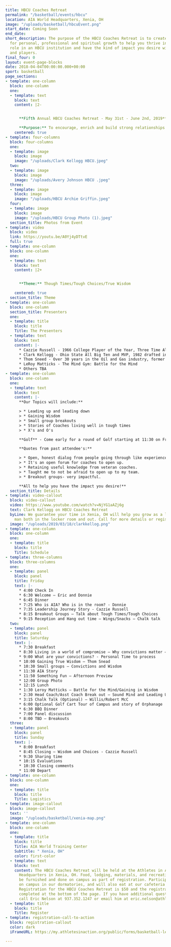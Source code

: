 ```yaml
---
title: HBCU Coaches Retreat
permalink: "/basketball/events/hbcu"
location: AIA World Headquarters, Xenia, OH
image: "/uploads/basketball/hbcuEvent.png"
start_date: Coming Soon
end_date: 
short_description: The purpose of the HBCU Coaches Retreat is to create an environment
  for personal, professional and spiritual growth to help you thrive in your present
  role in an HBCU institution and have the kind of impact you desire with your staff
  and players.
final_four: 0
layout: event-page-blocks
date: 2018-04-04T00:00:00.000+00:00
sport: basketball
page_sections:
- template: one-column
  block: one-column
  one:
  - template: text
    block: text
    content: |2-


      **Fifth Annual HBCU Coaches Retreat - May 31st - June 2nd, 2019**

      **Purpose:** To encourage, enrich and build strong relationships to support you as the leader.
    centered: true
- template: four-columns
  block: four-columns
  one:
  - template: image
    block: image
    image: "/uploads/Clark Kellogg HBCU.jpeg"
  two:
  - template: image
    block: image
    image: "/uploads/Avery Johnson HBCU .jpeg"
  three:
  - template: image
    block: image
    image: "/uploads/HBCU Archie Griffin.jpeg"
  four:
  - template: image
    block: image
    image: "/uploads/HBCU Group Photo (1).jpeg"
  section_title: Photos from Event
- template: video
  block: video
  link: https://youtu.be/A0Yj4yDTtvE
  full: true
- template: one-column
  block: one-column
  one:
  - template: text
    block: text
    content: |2+


      **Theme:** Though Times/Tough Choices/True Wisdom

    centered: true
  section_title: Theme
- template: one-column
  block: one-column
  section_title: Presenters
  one:
  - template: title
    block: title
    Title: The Presenters
  - template: text
    block: text
    content: |-
      * Cazzie Russell - 1966 College Player of the Year, Three Time All-American- U of Michigan, 1st player taken in NBA Draft, NBA All-Star, NBA Champions New Your Kicks 1970. Long time Coach.
      * Clark Kellogg - Ohio State All Big Ten and MVP, 1982 drafted in the 1st round by the Indiana Pacers, NBA All-Rookie Team averaging 20 and 10 his rookie year. Knee injury took him out of the NBA. Received the Coach Wooden "Keys to Life" Award 2003
      * Thom Sneed - Over 30 years in the Oil and Gas industry, former V.P. with Marathon Oil Corporation. He is a member of the Executive Leadership Committee a prestigious team of current and former Fortune 500 Senior Corporate African American American Executives.
      * LeRoy Matticks - The Mind Gym: Battle for the Mind
      * Others TBA
- template: one-column
  block: one-column
  one:
  - template: text
    block: text
    content: |-
      **Our Topics will include:**

      > * Leading up and leading down
      > * Gaining Wisdom
      > * Small group breakouts
      > * Stories of Coaches living well in tough times
      > * X's and O's

      **Golf** - Come early for a round of Golf starting at 11:30 on Friday the 31st (this is included in the registration fee). 4-6:00 is check in and 6:30 Welcome. See schedule below for further details.

      **Quotes from past attendee's:**

      > * Open, honest dialog from people going through like experiences.
      > * It's an open forum for coaches to open up.
      > * Retaining useful knowledge from veteran coaches.
      > * Taught me to not be afraid to open up to my team.
      > * Breakout groups- very impactful.

      **All to help you have the impact you desire!**
  section_title: Details
- template: video-callout
  block: video-callout
  video: https://www.youtube.com/watch?v=NjYG1aAZj6g
  text: Clark Kellogg on HBCU Coaches Retreat
  byLine: We guarantee your time in Xenia, OH will help you grow as a leader and a
    man both in the locker room and out. Call for more details or register today!
  image: "/uploads/2019/03/18/clarkkellog.png"
- template: one-column
  block: one-column
  one:
  - template: title
    block: title
    Title: Schedule
- template: three-columns
  block: three-columns
  one:
  - template: panel
    block: panel
    title: Friday
    text: |-
      * 4:00 Check In
      * 6:30 Welcome – Eric and Donnie
      * 6:45 Dinner
      * 7:25 Who is AIA? Who is in the room? - Donnie
      * 7:35 Leadership Journey Story - Cazzie Russell
      * 8:15 Breakout Groups – Talk about Tough Times/Tough Choices
      * 9:15 Reception and Hang out time – Wings/Snacks – Chalk talk
  two:
  - template: panel
    block: panel
    title: Saturday
    text: |-
      * 7:30 Breakfast
      * 8:30 Living in a world of compromise – Why convictions matter – Clark K
      * 9:00 What are your convictions? - Personal Time to process
      * 10:00 Gaining True Wisdom – Thom Snead
      * 10:30 Small groups – Convictions and Wisdom
      * 11:30 AIA Story
      * 11:50 Something Fun – Afternoon Preview
      * 12:00 Group Photo
      * 12:15 Lunch
      * 1:30 Leroy Matticks – Battle for the Mind/Gaining in Wisdom
      * 2:30 Head Coach/Asst Coach Break out – Sound Mind and Leading Upward
      * 3:15 Chalk Talk (Optional) – Willis/Robert McC
      * 6:00 Optional Golf Cart Tour of Campus and story of Orphanage
      * 6:30 BBQ Dinner
      * 7:00 Panel discussion
      * 8:00 TBD – Breakouts
  three:
  - template: panel
    block: panel
    title: Sunday
    text: |-
      * 8:00 Breakfast
      * 8:45 Closing – Wisdom and Choices - Cazzie Russell
      * 9:30 Sharing time
      * 10:15 Evaluations
      * 10:30 Closing comments
      * 11:00 Depart
- template: one-column
  block: one-column
  one:
  - template: title
    block: title
    Title: Logistics
- template: image-callout
  block: image-callout
  text: ''
  image: "/uploads/basketball/xenia-map.png"
- template: one-column
  block: one-column
  one:
  - template: title
    block: title
    Title: AIA World Training Center
    Subtitle: " Xenia, OH"
    color: first-color
  - template: text
    block: text
    content: The HBCU Coaches Retreat will be held at the Athletes in Action World
      Headquarters in Xenia, OH. Food, lodging, materials, and recreation will all
      be furnished and done on campus as part of registration. Participants will stay
      on campus in our dormatories, and will also eat at our cafeteria for meals.
      Registration for the HBCU Coaches Retreat is $50 and the registration can be
      completed at the bottom of the page. If you have additional questions, please
      call Eric Nelson at 937.352.1247 or email him at eric.nelson@athletesinaction.org
  - template: title
    block: title
    Title: Register
- template: registration-call-to-action
  block: registration-callout
  color: dark
  iFrameURL: https://my.athletesinaction.org/public/forms/basketball-leadership.aspx?EventID=2040

---
```


